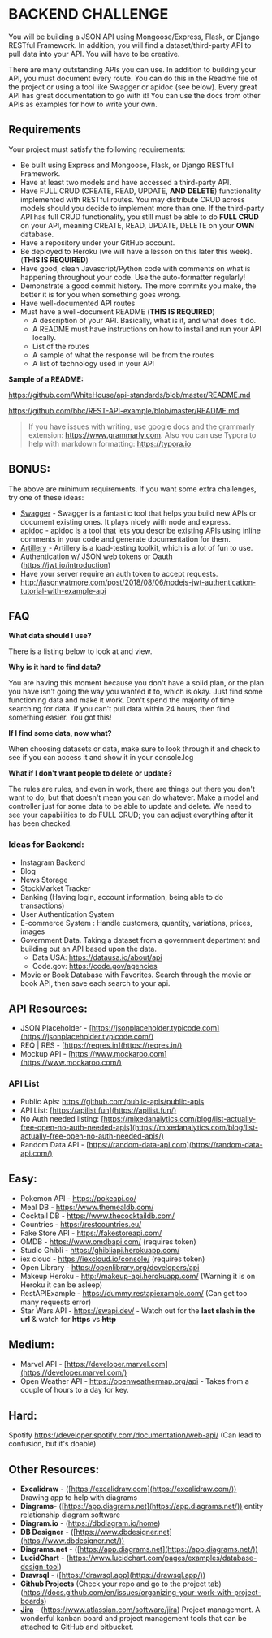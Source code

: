 # 

# BACKEND CHALLENGE

You will be building a JSON API using Mongoose/Express, Flask, or Django RESTful Framework. In addition, you will find a dataset/third-party API to pull data into your API. You will have to be creative.

There are many outstanding APIs you can use. In addition to building your API, you must document every route. You can do this in the Readme file of the project or using a tool like Swagger or apidoc (see below). Every great API has great documentation to go with it! You can use the docs from other APIs as examples for how to write your own.

## Requirements

Your project must satisfy the following requirements:

- Be built using Express and Mongoose, Flask, or Django RESTful Framework.
- Have at least two models and have accessed a third-party API.
- Have FULL CRUD (CREATE, READ, UPDATE, **AND** **DELETE**) functionality implemented with RESTful routes. You may distribute CRUD across models should you decide to implement more than one. If the third-party API has full CRUD functionality, you still must be able to do **FULL CRUD** on your API, meaning CREATE, READ, UPDATE, DELETE on your **OWN** database.
- Have a repository under your GitHub account.
- Be deployed to Heroku (we will have a lesson on this later this week). (**THIS IS REQUIRED**)
- Have good, clean Javascript/Python code with comments on what is happening throughout your code. Use the auto-formatter regularly!
- Demonstrate a good commit history. The more commits you make, the better it is for you when something goes wrong.
- Have well-documented API routes
- Must have a well-document README (**THIS IS REQUIRED**)
  - A description of your API. Basically, what is it, and what does it do.
  - A README must have instructions on how to install and run your API locally.
  - List of the routes
  - A sample of what the response will be from the routes
  - A list of technology used in your API

**Sample of a README:**

https://github.com/WhiteHouse/api-standards/blob/master/README.md

https://github.com/bbc/REST-API-example/blob/master/README.md

> If you have issues with writing, use google docs and the grammarly extension:
> https://www.grammarly.com. 
> Also you can use Typora to help with markdown formatting: https://typora.io



## BONUS:

The above are minimum requirements. If you want some extra challenges, try one of these ideas:

- [Swagger](https://swagger.io/tools/swagger-inspector/) - Swagger is a fantastic tool that helps you build new APIs or document existing ones. It plays nicely with node and express.
- [apidoc](https://github.com/apidoc/apidoc) - apidoc is a tool that lets you describe existing APIs using inline comments in your code and generate documentation for them.
- [Artillery](https://artillery.io/) - Artillery is a load-testing toolkit, which is a lot of fun to use.
- Authentication w/ JSON web tokens or Oauth (https://jwt.io/introduction)
- Have your server require an auth token to accept requests.
- http://jasonwatmore.com/post/2018/08/06/nodejs-jwt-authentication-tutorial-with-example-api



## FAQ

**What data should I use?**

 There is a listing below to look at and view.

**Why is it hard to find data?** 

You are having this moment because you don't have a solid plan, or the plan you have isn't going the way you wanted it to, which is okay.  Just find some functioning data and make it work. Don't spend the majority of time searching for data. If you can't pull data within 24 hours, then find something easier. You got this!

**If I find some data, now what?**

When choosing datasets or data, make sure to look through it and check to see if you can access it and show it in your console.log 

**What if I don't want people to delete or update?**

The rules are rules, and even in work, there are things out there you don't want to do, but that doesn't mean you can do whatever. Make a model and controller just for some data to be able to update and delete. We need to see your capabilities to do FULL CRUD; you can adjust everything after it has been checked.

### Ideas for Backend:

- Instagram Backend
- Blog
- News Storage
- StockMarket Tracker
- Banking (Having login, account information, being able to do transactions)
- User Authentication System
- E-commerce System : Handle customers, quantity, variations, prices, images
- Government Data. Taking a dataset from a government department and building out an API based upon the data.
  -  Data USA: https://datausa.io/about/api 
  - Code.gov: https://code.gov/agencies
- Movie or Book Database with Favorites. Search through the movie or book API, then save each search to your api.



## API Resources:

- JSON Placeholder - [https://jsonplaceholder.typicode.com](https://jsonplaceholder.typicode.com/)
- REQ | RES - [https://reqres.in](https://reqres.in/) 
- Mockup API - [https://www.mockaroo.com](https://www.mockaroo.com/)

### API List

- Public Apis: https://github.com/public-apis/public-apis 
- API List: [https://apilist.fun](https://apilist.fun/) 
- No Auth needed listing: [https://mixedanalytics.com/blog/list-actually-free-open-no-auth-needed-apis](https://mixedanalytics.com/blog/list-actually-free-open-no-auth-needed-apis/) 
- Random Data API - [https://random-data-api.com](https://random-data-api.com/)

## Easy:

- Pokemon API - https://pokeapi.co/
- Meal DB  - https://www.themealdb.com/
- Cocktail DB - https://www.thecocktaildb.com/
- Countries - https://restcountries.eu/
- Fake Store API - https://fakestoreapi.com/
- OMDB - https://www.omdbapi.com/   (requires token)
- Studio Ghibli - https://ghibliapi.herokuapp.com/
- iex cloud - https://iexcloud.io/console/   (requires token)
- Open Library - https://openlibrary.org/developers/api
- Makeup Heroku - http://makeup-api.herokuapp.com/ (Warning it is on Heroku it can be asleep)
- RestAPIExample - https://dummy.restapiexample.com/ (Can get too many requests error)
- Star Wars API - https://swapi.dev/ -  Watch out for the **last slash in the url** & watch for **https** vs ~~**http**~~

## Medium:

- Marvel API - [https://developer.marvel.com](https://developer.marvel.com/) 
- Open Weather API - https://openweathermap.org/api - Takes from a couple of hours to a day for key.

## Hard:

Spotify https://developer.spotify.com/documentation/web-api/ (Can lead to confusion, but it's doable)

## Other Resources:

- **Excalidraw** - ([https://excalidraw.com](https://excalidraw.com/)) Drawing app to help with diagrams
- **Diagrams**- ([https://app.diagrams.net](https://app.diagrams.net/)) entity relationship diagram software
- **Diagram.io** - (https://dbdiagram.io/home) 
- **DB Designer** - ([https://www.dbdesigner.net](https://www.dbdesigner.net/)) 
- **Diagrams.net** - ([https://app.diagrams.net](https://app.diagrams.net/)) 
- **LucidChart** - (https://www.lucidchart.com/pages/examples/database-design-tool) 
- **Drawsql** - ([https://drawsql.app](https://drawsql.app/))
- **Github Projects** (Check your repo and go to the project tab) (https://docs.github.com/en/issues/organizing-your-work-with-project-boards)
- [**Jira**](https://www.atlassian.com/software/jira) - (https://www.atlassian.com/software/jira) Project management. A wonderful kanban board and project management tools that can be attached to GitHub and bitbucket.





